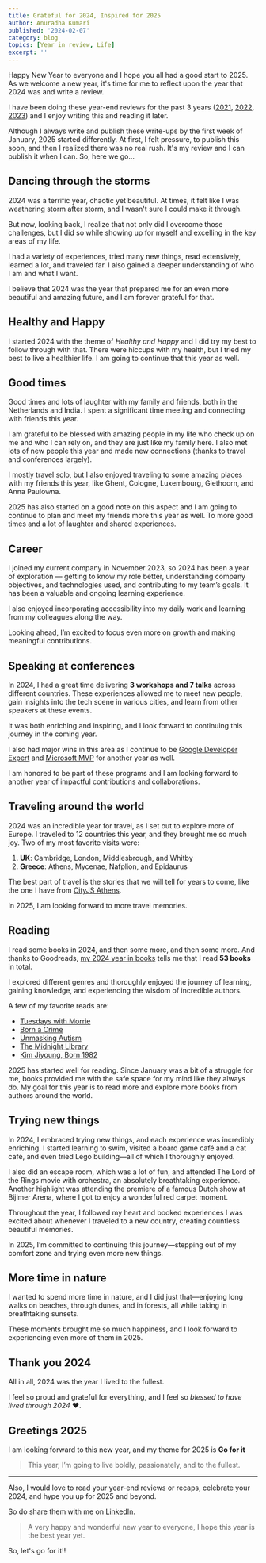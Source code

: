 ```yaml
---
title: Grateful for 2024, Inspired for 2025
author: Anuradha Kumari
published: '2024-02-07'
category: blog
topics: [Year in review, Life]
excerpt: ''
---
```


Happy New Year to everyone and I hope you all had a good start to 2025. As we welcome a new year, it's time for me to reflect upon the year that 2024 was and write a review. 

I have been doing these year-end reviews for the past 3 years ([2021](https://www.anuradhakumari.com/blog/2021-year-in-review), [2022](https://www.anuradhakumari.com/blog/2022-review), [2023](https://www.anuradhakumari.com/blog/2023-review)) and I enjoy writing this and reading it later. 

Although I always write and publish these write-ups by the first week of January, 2025 started differently. At first, I felt pressure, to publish this soon, and then I realized there was no real rush. It's my review and I can publish it when I can. So, here we go...

## Dancing through the storms

2024 was a terrific year, chaotic yet beautiful. At times, it felt like I was weathering storm after storm, and I wasn't sure I could make it through. 

But now, looking back, I realize that not only did I overcome those challenges, but I did so while showing up for myself and excelling in the key areas of my life.

I had a variety of experiences, tried many new things, read extensively, learned a lot, and traveled far. I also gained a deeper understanding of who I am and what I want.

I believe that 2024 was the year that prepared me for an even more beautiful and amazing future, and I am forever grateful for that.

## Healthy and Happy

I started 2024 with the theme of *Healthy and Happy* and I did try my best to follow through with that. There were hiccups with my health, but I tried my best to live a healthier life. I am going to continue that this year as well.

## Good times

Good times and lots of laughter with my family and friends, both in the Netherlands and India. I spent a significant time meeting and connecting with friends this year. 

I am grateful to be blessed with amazing people in my life who check up on me and who I can rely on, and they are just like my family here. I also met lots of new people this year and made new connections (thanks to travel and conferences largely).

I mostly travel solo, but I also enjoyed traveling to some amazing places with my friends this year, like Ghent, Cologne, Luxembourg, Giethoorn, and Anna Paulowna.

2025 has also started on a good note on this aspect and I am going to continue to plan and meet my friends more this year as well. To more good times and a lot of laughter and shared experiences.

## Career

I joined my current company in November 2023, so 2024 has been a year of exploration — getting to know my role better, understanding company objectives, and technologies used, and contributing to my team’s goals. It has been a valuable and ongoing learning experience.

I also enjoyed incorporating accessibility into my daily work and learning from my colleagues along the way. 

Looking ahead, I’m excited to focus even more on growth and making meaningful contributions.

## Speaking at conferences

In 2024, I had a great time delivering **3 workshops and 7 talks** across different countries. These experiences allowed me to meet new people, gain insights into the tech scene in various cities, and learn from other speakers at these events. 

It was both enriching and inspiring, and I look forward to continuing this journey in the coming year.

I also had major wins in this area as I continue to be [Google Developer Expert](https://www.linkedin.com/feed/update/urn:li:activity:7289340186797240320/) and [Microsoft MVP](https://www.linkedin.com/feed/update/urn:li:activity:7217094291184099330/) for another year as well.

I am honored to be part of these programs and I am looking forward to another year of impactful contributions and collaborations.


## Traveling around the world

2024 was an incredible year for travel, as I set out to explore more of Europe. I traveled to 12 countries this year, and they brought me so much joy. Two of my most favorite visits were:

1. **UK**: Cambridge, London, Middlesbrough, and Whitby
2. **Greece**: Athens, Mycenae, Nafplion, and Epidaurus

The best part of travel is the stories that we will tell for years to come, like the one I have from [CityJS Athens](https://x.com/miracle_404/status/1863489327847625133).

In 2025, I am looking forward to more travel memories.

## Reading 

I read some books in 2024, and then some more, and then some more. And thanks to Goodreads, [my 2024 year in books](https://www.goodreads.com/user/year_in_books/2024/105616872) tells me that I read **53 books** in total. 

I explored different genres and thoroughly enjoyed the journey of learning, gaining knowledge, and experiencing the wisdom of incredible authors.

A few of my favorite reads are:
- [Tuesdays with Morrie](https://www.goodreads.com/book/show/6900.Tuesdays_with_Morrie)
- [Born a Crime](https://www.goodreads.com/book/show/29780253-born-a-crime)
- [Unmasking Autism](https://www.goodreads.com/book/show/59916224-unmasking-autism)
- [The Midnight Library](https://www.goodreads.com/book/show/52578297-the-midnight-library)
- [Kim Jiyoung, Born 1982](https://www.goodreads.com/book/show/46041199-kim-jiyoung-born-1982)

2025 has started well for reading. Since January was a bit of a struggle for me, books provided me with the safe space for my mind like they always do. My goal for this year is to read more and explore more books from authors around the world.

## Trying new things

In 2024, I embraced trying new things, and each experience was incredibly enriching. I started learning to swim, visited a board game café and a cat café, and even tried Lego building—all of which I thoroughly enjoyed. 

I also did an escape room, which was a lot of fun, and attended The Lord of the Rings movie with orchestra, an absolutely breathtaking experience. Another highlight was attending the premiere of a famous Dutch show at Bijlmer Arena, where I got to enjoy a wonderful red carpet moment.

Throughout the year, I followed my heart and booked experiences I was excited about whenever I traveled to a new country, creating countless beautiful memories. 

In 2025, I’m committed to continuing this journey—stepping out of my comfort zone and trying even more new things.

## More time in nature

I wanted to spend more time in nature, and I did just that—enjoying long walks on beaches, through dunes, and in forests, all while taking in breathtaking sunsets. 

These moments brought me so much happiness, and I look forward to experiencing even more of them in 2025.

## Thank you 2024

All in all, 2024 was the year I lived to the fullest. 

I feel so proud and grateful for everything, and I feel so *blessed to have lived through 2024* ❤️.


## Greetings 2025

I am looking forward to this new year, and my theme for 2025 is **Go for it**

> This year, I’m going to live boldly, passionately, and to the fullest.

*****


Also, I would love to read your year-end reviews or recaps, celebrate your 2024, and hype you up for 2025 and beyond. 

So do share them with me on [LinkedIn](https://www.linkedin.com/in/anuradha15/).

> A very happy and wonderful new year to everyone, I hope this year is the best year yet.

So, let's go for it!!
